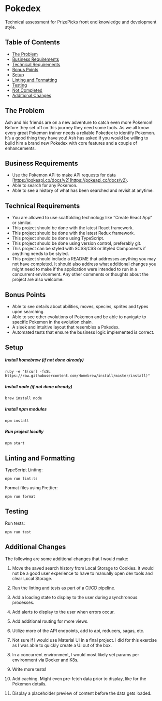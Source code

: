 # Pokedex

Technical assessment for PrizePicks front end knowledge and development style.

## Table of Contents

-   [The Problem](#the-problem)
-   [Business Requirements](#business-requirements)
-   [Technical Requirements](#technical-requirements)
-   [Bonus Points](#bonus-points)
-   [Setup](#setup)
-   [Linting and Formatting](#linting-and-formatting)
-   [Testing](#testing)
-   [Not Completed](#not-completed)
-   [Additional Changes](#additional-changes)

## The Problem

Ash and his friends are on a new adventure to catch even more Pokemon! Before they set off on this journey they need some tools. As we all know every great Pokemon trainer needs a reliable Pokedex to identify Pokemon. It’s a good thing they have you! Ash has asked if you would be willing to build him a brand new Pokedex with core features and a couple of enhancements.

## Business Requirements

-   Use the Pokemon API to make API requests for data [https://pokeapi.co/docs/v2](https://pokeapi.co/docs/v2).
-   Able to search for any Pokemon.
-   Able to see a history of what has been searched and revisit at anytime.

## Technical Requirements

-   You are allowed to use scaffolding technology like “Create React App” or similar.
-   This project should be done with the latest React framework.
-   This project should be done with the latest Redux framework.
-   This project should be done using TypeScript.
-   This project should be done using version control, preferably git.
-   This project can be styled with SCSS/CSS or Styled Components if anything needs to be styled.
-   This project should include a README that addresses anything you may not have completed. It should also address what additional changes you might need to make if the application were intended to run in a concurrent environment. Any other comments or thoughts about the project are also welcome.

## Bonus Points

-   Able to see details about abilities, moves, species, sprites and types upon searching.
-   Able to see other evolutions of Pokemon and be able to navigate to specific Pokemon in the evolution chain.
-   A sleek and intuitive layout that resembles a Pokedex.
-   Automated tests that ensure the business logic implemented is correct.

## Setup

##### Install homebrew (if not done already)

```
ruby -e "$(curl -fsSL https://raw.githubusercontent.com/Homebrew/install/master/install)"
```

##### Install node (if not done already)

```
brew install node
```

##### Install npm modules

```
npm install
```

##### Run project locally

```
npm start
```

## Linting and Formatting

TypeScript Linting:

```
npm run lint:ts
```

Format files using Prettier:

```
npm run format
```

## Testing

Run tests:

```
npm run test
```

## Additional Changes

The following are some additional changes that I would make:

1. Move the saved search history from Local Storage to Cookies. It would not be a good user experience to have to manually open dev tools and clear Local Storage.

2. Run the linting and tests as part of a CI/CD pipeline.

3. Add a loading state to display to the user during asynchronous processes.

4. Add alerts to display to the user when errors occur.

5. Add additional routing for more views.

6. Utilize more of the API endpoints, add to api, reducers, sagas, etc.

7. Not sure if I would use Material UI in a final project. I did for this exercise as I was able to quickly create a UI out of the box.

8. In a concurrent environment, I would most likely set params per environment via Docker and K8s.

9. Write more tests!

10. Add caching. Might even pre-fetch data prior to display, like for the Pokemon details.

11. Display a placeholder preview of content before the data gets loaded.

